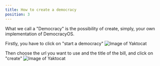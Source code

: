 ```yaml
---
title: How to create a democracy
position: 3
---
```


What we call a "Democracy" is the possibility of create, simply, your own implementation of DemocracyOS.

Firstly, you have to click on "start a democracy"
![Image of Yaktocat](https://cldup.com/fswNjRzcrs.png)

Then choose the url you want to use and the title of the bill, and click on "create"
![Image of Yaktocat](https://cldup.com/83s3_4zpV9.png)

